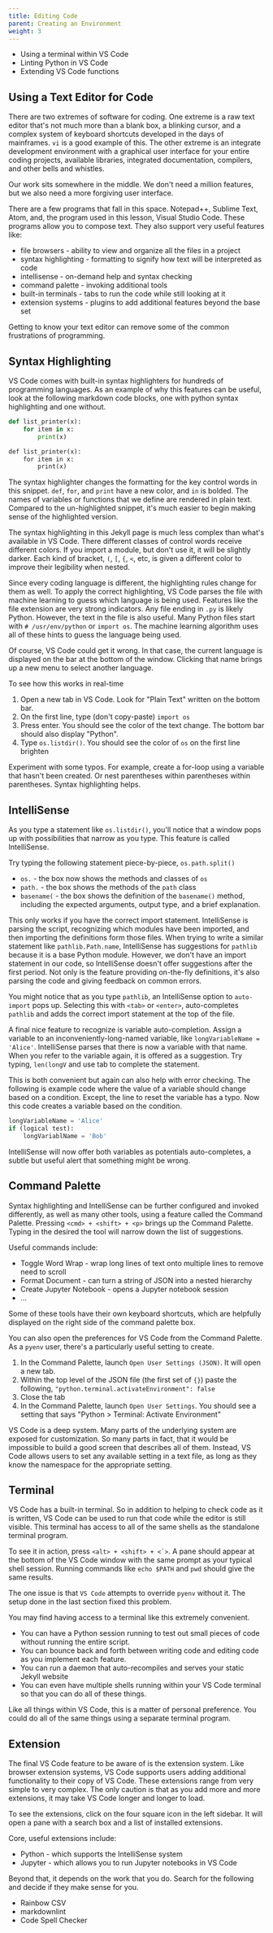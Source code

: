 ```yaml
---
title: Editing Code
parent: Creating an Environment
weight: 3
---
```


* Using a terminal within VS Code
* Linting Python in VS Code
* Extending VS Code functions

## Using a Text Editor for Code

There are two extremes of software for coding.
One extreme is a raw text editor that's not much more than a blank box, a blinking cursor, and a complex system of keyboard shortcuts developed in the days of mainframes.
`vi` is a good example of this.
The other extreme is an integrate development environment with a graphical user interface for your entire coding projects, available libraries, integrated documentation, compilers, and other bells and whistles.

Our work sits somewhere in the middle. We don't need a million features, but we also need a more forgiving user interface.

There are a few programs that fall in this space. Notepad++, Sublime Text, Atom, and, the program used in this lesson, Visual Studio Code.
These programs allow you to compose text.
They also support very useful features like:

* file browsers - ability to view and organize all the files in a project
* syntax highlighting - formatting to signify how text will be interpreted as code
* intellisense - on-demand help and syntax checking
* command palette - invoking additional tools
* built-in terminals - tabs to run the code while still looking at it
* extension systems - plugins to add additional features beyond the base set

Getting to know your text editor can remove some of the common frustrations of programming.

## Syntax Highlighting

VS Code comes with built-in syntax highlighters for hundreds of programming languages.
As an example of why this features can be useful, look at the following markdown code blocks, one with python syntax highlighting and one without.

```py
def list_printer(x):
    for item in x:
        print(x)
```

```html
def list_printer(x):
    for item in x:
        print(x)
```

The syntax highlighter changes the formatting for the key control words in this snippet. `def`, `for`, and `print` have a new color, and `in` is bolded.
The names of variables or functions that we define are rendered in plain text.
Compared to the un-highlighted snippet, it's much easier to begin making sense of the highlighted version.

The syntax highlighting in this Jekyll page is much less complex than what's available in VS Code.
There different classes of control words receive different colors.
If you import a module, but don't use it, it will be slightly darker.
Each kind of bracket, `(`, `[`, `{`, `<`, etc, is given a different color to improve their legibility when nested.

Since every coding language is different, the highlighting rules change for them as well.
To apply the correct highlighting, VS Code parses the file with machine learning to guess which language is being used.
Features like the file extension are very strong indicators.
Any file ending in `.py` is likely Python.
However, the text in the file is also useful.
Many Python files start with `# /usr/env/python` or `import os`.
The machine learning algorithm uses all of these hints to guess the language being used.

Of course, VS Code could get it wrong.
In that case, the current language is displayed on the bar at the bottom of the window.
Clicking that name brings up a new menu to select another language.

To see how this works in real-time

1. Open a new tab in VS Code. Look for "Plain Text" written on the bottom bar.
2. On the first line, type (don't copy-paste) `import os`
3. Press enter. You should see the color of the text change. The bottom bar should also display "Python".
4. Type `os.listdir()`. You should see the color of `os` on the first line brighten

Experiment with some typos.
For example, create a for-loop using a variable that hasn't been created.
Or nest parentheses within parentheses within parentheses.
Syntax highlighting helps.

## IntelliSense

As you type a statement like `os.listdir()`, you'll notice that a window pops up with possibilities that narrow as you type.
This feature is called IntelliSense.

Try typing the following statement piece-by-piece, `os.path.split()`

* `os.` - the box now shows the methods and classes of `os`
* `path.` - the box shows the methods of the `path` class
* `basename(` - the box shows the definition of the `basename()` method, including the expected arguments, output type, and a brief explanation.

This only works if you have the correct import statement.
IntelliSense is parsing the script, recognizing which modules have been imported, and then importing the definitions form those files.
When trying to write a similar statement like `pathlib.Path.name`, IntelliSense has suggestions for `pathlib` because it is a base Python module.
However, we don't have an import statement in our code, so IntelliSense doesn't offer suggestions after the first period.
Not only is the feature providing on-the-fly definitions, it's also parsing the code and giving feedback on common errors.

You might notice that as you type `pathlib`, an IntelliSense option to `auto-import` pops up.
Selecting this with `<tab>` or `<enter>`, auto-completes `pathlib` and adds the correct import statement at the top of the file.

A final nice feature to recognize is variable auto-completion.
Assign a variable to an inconveniently-long-named variable, like `longVariableName = 'Alice'`.
IntelliSense parses that there is now a variable with that name.
When you refer to the variable again, it is offered as a suggestion.
Try typing, `len(longV` and use tab to complete the statement.

This is both convenient but again can also help with error checking.
The following is example code where the value of a variable should change based on a condition.
Except, the line to reset the variable has a typo.
Now this code creates a variable based on the condition.

```py
longVariableName = 'Alice'
if (logical test):
    longVariablName = 'Bob'
```

IntelliSense will now offer both variables as potentials auto-completes, a subtle but useful alert that something might be wrong.

## Command Palette

Syntax highlighting and IntelliSense can be further configured and invoked differently, as well as many other tools, using a feature called the Command Palette.
Pressing `<cmd> + <shift> + <p>` brings up the Command Palette.
Typing in the desired the tool will narrow down the list of suggestions.

Useful commands include:

* Toggle Word Wrap - wrap long lines of text onto multiple lines to remove need to scroll
* Format Document - can turn a string of JSON into a nested hierarchy
* Create Jupyter Notebook - opens a Jupyter notebook session
* ...

Some of these tools have their own keyboard shortcuts, which are helpfully displayed on the right side of the command palette box.

You can also open the preferences for VS Code from the Command Palette.
As a `pyenv` user, there's a particularly useful setting to create.

1. In the Command Palette, launch `Open User Settings (JSON)`. It will open a new tab.
2. Within the top level of the JSON file (the first set of `{}`) paste the following, `"python.terminal.activateEnvironment": false`
3. Close the tab
4. In the Command Palette, launch `Open User Settings`. You should see a setting that says "Python > Terminal: Activate Environment"

VS Code is a deep system.
Many parts of the underlying system are exposed for customization.
So many parts in fact, that it would be impossible to build a good screen that describes all of them.
Instead, VS Code allows users to set any available setting in a text file, as long as they know the namespace for the appropriate setting.

## Terminal

VS Code has a built-in terminal.
So in addition to helping to check code as it is written, VS Code can be used to run that code while the editor is still visible.
This terminal has access to all of the same shells as the standalone terminal program.

To see it in action, press ``<alt> + <shift> + <`>``.
A pane should appear at the bottom of the VS Code window with the same prompt as your typical shell session.
Running commands like `echo $PATH` and `pwd` should give the same results.

The one issue is that `VS Code` attempts to override `pyenv` without it.
The setup done in the last section fixed this problem.

You may find having access to a terminal like this extremely convenient.

* You can have a Python session running to test out small pieces of code without running the entire script.
* You can bounce back and forth between writing code and editing code as you implement each feature.
* You can run a daemon that auto-recompiles and serves your static Jekyll website
* You can even have multiple shells running within your VS Code terminal so that you can do all of these things.

Like all things within VS Code, this is a matter of personal preference.
You could do all of the same things using a separate terminal program.

## Extension

The final VS Code feature to be aware of is the extension system.
Like browser extension systems, VS Code supports users adding additional functionality to their copy of VS Code.
These extensions range from very simple to very complex.
The only caution is that as you add more and more extensions, it may take VS Code longer and longer to load.

To see the extensions, click on the four square icon in the left sidebar.
It will open a pane with a search box and a list of installed extensions.

Core, useful extensions include:

* Python - which supports the IntelliSense system
* Jupyter - which allows you to run Jupyter notebooks in VS Code

Beyond that, it depends on the work that you do. Search for the following and decide if they make sense for you.

* Rainbow CSV
* markdownlint
* Code Spell Checker
